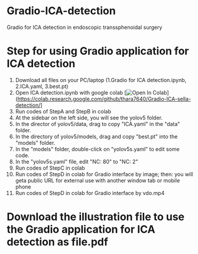 # Gradio-ICA-detection
Gradio for ICA detection in endoscopic transsphenoidal surgery
# Step for using Gradio application for ICA detection 
1. Download all files on your PC/laptop (1.Gradio for ICA detection.ipynb, 2.ICA.yaml, 3.best.pt)
2. Open ICA detection.ipynb with google colab  [![Open In Colab](https://colab.research.google.com/assets/colab-badge.svg)](https://colab.research.google.com/github/thara7640/Gradio-ICA-sella-detection/]
3. Run codes of StepA and StepB in colab
4. At the sidebar on the left side, you will see the yolov5 folder.
5. In the director of yolov5/data, drag to copy "ICA.yaml" in the "data" folder.
6. In the directory of yolov5/models, drag and copy "best.pt" into the "models" folder.
7. In the "models" folder, double-click on "yolov5s.yaml" to edit some code.
8. In the "yolov5s.yaml" file, edit "NC: 80" to "NC: 2"
9. Run codes of StepC in colab
10. Run codes of StepD in colab for Gradio interface by image; then: you will geta  public URL for external use with another window tab or mobile phone
11. Run codes of StepD in colab for Gradio interface by vdo.mp4 
# Download the illustration file to use the Gradio application for ICA detection as file.pdf
